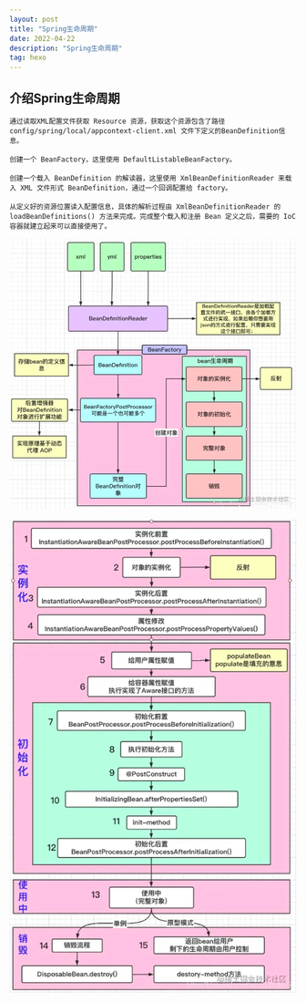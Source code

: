 ```yaml
---
layout: post
title: "Spring生命周期"
date: 2022-04-22
description: "Spring生命周期"
tag: hexo
---   
```

## 介绍Spring生命周期


    通过读取XML配置文件获取 Resource 资源，获取这个资源包含了路径config/spring/local/appcontext-client.xml 文件下定义的BeanDefinition信息。
    
    创建一个 BeanFactory，这里使用 DefaultListableBeanFactory。
    
    创建一个载入 BeanDefinition 的解读器，这里使用 XmlBeanDefinitionReader 来载入 XML 文件形式 BeanDefinition，通过一个回调配置给 factory。
    
    从定义好的资源位置读入配置信息，具体的解析过程由 XmlBeanDefinitionReader 的 loadBeanDefinitions() 方法来完成。完成整个载入和注册 Bean 定义之后，需要的 IoC 容器就建立起来可以直接使用了。

![](/images/spring/img.png)



![](/images/spring/img_1.png)
    




